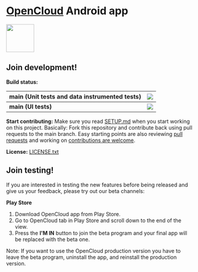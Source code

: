 # [OpenCloud](https://opencloud.eu) Android app

<a href="https://play.google.com/store/apps/details?id=eu.opencloud.android"><img src="https://play.google.com/intl/en_us/badges/images/generic/en_badge_web_generic.png" height="75"></a>



## Join development!

**Build status:** <br>

| main (Unit tests and data instrumented tests) | ![](https://app.bitrise.io/app/FIXME/status.svg?token=FIXME&branch=main)|
|:----------------------------------------------| :------ |
| **main (UI tests)**                         | ![](https://app.bitrise.io/app/FIXME/status.svg?token=FIXME/&branch=main)|


**Start contributing:** Make sure you read [SETUP.md](https://github.com/opencloud-eu/android/blob/main/SETUP.md) when you start working on this project. Basically: Fork this repository and contribute back using pull requests to the main branch.
Easy starting points are also reviewing [pull requests](https://github.com/opencloud-eu/android/pulls) and working on [contributions are welcome](https://github.com/opencloud-eu/android/issues?q=is%3Aopen+is%3Aissue+label%3A%22Contributions+are+welcome%22).

**License:** [LICENSE.txt](https://github.com/opencloud-eu/android/blob/main/LICENSE.txt)

## Join testing!

If you are interested in testing the new features before being released and give us your feedback, please try out our beta channels:

**Play Store**

1. Download OpenCloud app from Play Store.
2. Go to OpenCloud tab in Play Store and scroll down to the end of the view.
3. Press the **I'M IN** button to join the beta program and your final app will be replaced with the beta one.

Note: If you want to use the OpenCloud production version you have to leave the beta program, uninstall the app, and reinstall the production version.
